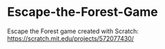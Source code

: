 # Escape-the-Forest-Game
Escape the Forest game created with Scratch: 
https://scratch.mit.edu/projects/572077430/
